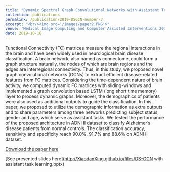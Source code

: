 ```yaml
---
title: "Dynamic Spectral Graph Convolutional Networks with Assistant Task Learning for Early MCI Diagnosis"
collection: publications
permalink: /publication/2019-DSGCN-number-3
excerpt: "<br/><img src='/images/paper2.PNG'>"
venue: 'Medical Image Computing and Computer Assisted Interventions 2019'
date: 2019-10-16
---
```

Functional Connectivity (FC) matrices measure the regional interactions in the brain and have been widely used in neurological brain disease classification. A brain network, also named as connectome, could form a graph structure naturally, the nodes of which are brain regions and the edges are interregional connectivity. Thus, in this study, we proposed novel graph convolutional networks (GCNs) to extract efficient disease-related features from FC matrices. Considering the time-dependent nature of brain activity, we computed dynamic FC matrices with sliding-windows and implemented a graph convolution based LSTM (long short time memory) layer to process dynamic graphs. Moreover, the demographics of patients were also used as additional outputs to guide the classification. In this paper, we proposed to utilize the demographic information as extra outputs and to share parameters among three networks predicting subject status, gender and age, which serve as assistant tasks. We tested the performance of the proposed architecture in ADNI II dataset to classify Alzheimer’s disease patients from normal controls. The classification accuracy, sensitivity and specificity reach 90.0%, 91.7% and 88.6% on ADNI II dataset.

[Download the paper here](https://doi.org/10.1007/978-3-030-32251-9_70)

[See presented slides here](http://XiaodanXing.github.io/files/DS-GCN with assistant task learning.pptx)
